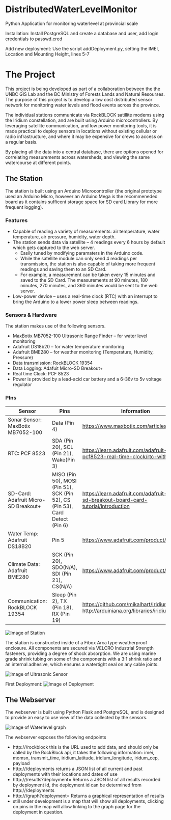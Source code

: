 # DistributedWaterLevelMonitor
Python Application for monitoring waterlevel at provincial scale

Installation:
Install PostgreSQL and create a database and user, add login credentials to passwd.cred

Add new deployment:
Use the script addDeployment.py, setting the IMEI, Location and Mounting Height, lines 5-7


# The Project
This project is being developed as part of a collaboration between the the UNBC GIS Lab and the BC Ministry of Forests Lands and Natural Resourses. The purpose of this project is to develop a low cost distributed sensor network for monitoring water levels and flood events across the province. 

The individual stations communicate via RockBLOCK satillite modems using the Iridium constellation, and are built using Arduino microcontrollers. By leveraging satellite communication, and low power monitoring tools, it is made practical to deploy sensors in locations without existing cellular or radio infrastructure, and where it may be expensive for crews to access on a regular basis.

By placing all the data into a central database, there are options opened for correlating measurements across watersheds, and viewing the same watercourse at different points.


## The Station
The station is built using an Arduino Microcontroller (the original prototype used an Arduino Micro, however an Arduino Mega is the recommeneded board as it contains sufficent storage space for SD card Library for more frequent logging).


### Features

* Capable of reading a variety of measurements: air temperature, water temperature, air pressure, humidity, water depth.
* The station sends data via satellite – 4 readings every 6 hours by default which gets captured to the web server.
   * Easily tuned by modifying paramaters in the Arduino code.
   * While the satellite module can only send 4 readings per transmission, the station is also capable of taking more frequent
     readings and saving them to an SD Card.
   * For example, a measurement can be taken every 15 minutes and saved to the SD Card. The measurements at 90 minutes,
     180 minutes, 270 minutes, and 360 minutes would be sent to the web server.
* Low-power device – uses a real-time clock (RTC) with an interrupt to bring the Arduino to a lower power sleep between readings.


### Sensors & Hardware

The station makes use of the following sensors. 
* MaxBotix MB7052-100 Ultrasonic Range Finder – for water level monitoring
* Adafruit DS18b20 – for water temperature monitoring
* Adafruit BME280 – for weather monitoring (Temperature, Humidity, Pressure)
* Data transmission: RockBLOCK 19354
* Data Logging: Adafuit Micro-SD Breakout+
* Real time Clock: PCF 8523
* Power is provided by a lead-acid car battery and a 6-36v to 5v voltage regulator

### PIns

[//]: # (Talk about the pins, maybe have a photo of the Arduino board? Maybe trace the wires in the picture? I don't know how I want to do this yet.)

| Sensor                                  | Pins                                                                         | Information                                                                             |
| --------------------------------------- | ---------------------------------------------------------------------------- | --------------------------------------------------------------------------------------- |
| Sonar Sensor: MaxBotix MB7052-100       | Data (Pin 4)                                                                 | https://www.maxbotix.com/articles/095.htm                                               |
| RTC: PCF 8523                           | SDA (Pin 20), SCL (Pin 21), Wake(Pin 3)                                      | https://learn.adafruit.com/adafruit-pcf8523-real-time-clock/rtc-with-arduino            |
| SD-Card: Adafruit Micro-SD Breakout+    | MISO (Pin 50), MOSI (Pin 51), SCK (Pin 52), CS (Pin 53), Card Detect (Pin 6) | https://learn.adafruit.com/adafruit-micro-sd-breakout-board-card-tutorial/introduction  |
| Water Temp: Adafruit DS18B20            | Pin 5                                                                        | https://www.adafruit.com/product/381                                                    |
| Climate Data: Adafruit BME280           | SCK (Pin 20), SDO(N/A), SDI (Pin 21), CS(N/A)                                | https://www.adafruit.com/product/2652                                                   |
| Communication: RockBLOCK 19354          | Sleep (Pin 2), TX (Pin 18), RX (Pin 19)                                      | https://github.com/mikalhart/IridiumSBD, http://arduiniana.org/libraries/iridiumsbd/    |

![Image of Station](https://github.com/GeoGuy-ca/DistributedWaterLevelMonitor/blob/master/photos/20200525_131511.jpg)

[//]: # (The station is constructed inside of a reusable sealing food container, all components were hot glued to the lid of the container and then cables for external sensors were run through holes and sealed with silicon.)

The station is constructed inside of a Fibox Arca type weatherproof enclosure. All components are secured via VELCRO Industrial Strength fasteners, providing a degree of shock absorption. We are using marine grade shrink tubing on some of the components with a 3:1 shrink ratio and an internal adhesive, which ensures a watertight seal on any cable joints.

[//]: # (The water level sensor was attached to a 1x4, which was in tern screwed to the side of a bridge holding it at a steady position above the water.)

![Image of Ultrasonic Sensor](https://github.com/GeoGuy-ca/DistributedWaterLevelMonitor/blob/master/photos/20200525_131445.jpg)

First Deployment:
![Image of Deployment](https://github.com/GeoGuy-ca/DistributedWaterLevelMonitor/blob/master/photos/20200428_150403.jpg)

## The Webserver
  The webserver is built using Python Flask and PostgreSQL, and is designed to provide an easy to use view of the data collected by the sensors. 
  
![Image of Waterlevel graph](https://github.com/GeoGuy-ca/DistributedWaterLevelMonitor/blob/master/photos/Screenshot%20from%202020-05-25%2013-46-06.png)

The webserver exposes the following endpoints
 * http://<domain>/rockblock this is the URL used to add data, and should only be called by the RockBlock api, it takes the following information: imei, momsn, transmit_time, iridium_latitude, iridium_longitude, iridum_cep, payload 
  * http://<domain>/deployments returns a JSON list of all current and past deployments with their locations and dates of use
  * http://<domain>/resutls?deployment=<id> Returns a JSON list of all results recorded by deployment id, the deployment id can be determined from http://<domain>/deployments
  * http://<domain>/graph?deployment=<id> Returns a graphical representation of results
  * still under development is a map that will show all deployments, clicking on pins in the map will allow linking to the graph page for the deployment in question.
